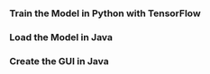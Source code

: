 ### Train the Model in Python with TensorFlow

### Load the Model in Java

### Create the GUI in Java